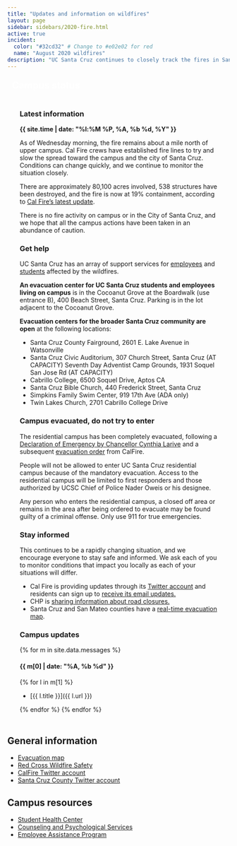 ```yaml
---
title: "Updates and information on wildfires"
layout: page 
sidebar: sidebars/2020-fire.html
active: true
incident:
  color: "#32cd32" # Change to #e02e02 for red
  name: "August 2020 wildfires"
description: "UC Santa Cruz continues to closely track the fires in Santa Cruz, Santa Clara, and neighboring counties. This event has resulted in multiple evacuations and air quality concerns."
---
```


<section style="border: 4px solid {{ page.incident.color }}; padding: 0; margin: 0 0 2em 0;">
  
  <h2 style="margin: 0 0 .5em 0; background-color: {{ page.incident.color }}; line-height: 1; padding: .5em .5em .45em .5em; color: white;"><i class="far fa-bell"></i> Campus status</h2>

  <div style="padding: .05em 2em .5em 2em;">

### Latest information

<b>{{ site.time | date: "%l:%M %P, %A, %b %d, %Y" }}</b>

As of Wednesday morning, the fire remains about a mile north of upper campus. Cal Fire crews have established fire lines to try and slow the spread toward the campus and the city of Santa Cruz. Conditions can change quickly, and we continue to monitor the situation closely.

There are approximately 80,100 acres involved, 538 structures have been destroyed, and the fire is now at 19% containment, according to [Cal Fire’s latest update](https://files.constantcontact.com/13ae4c7f701/c331c72d-edd3-492f-9648-2be933b8631e.pdf).

There is no fire activity on campus or in the City of Santa Cruz, and we hope that all the campus actions have been taken in an abundance of caution.

### Get help

UC Santa Cruz has an array of support services for [employees](https://news.ucsc.edu/2020/08/support-services-for-employees-impacted-by-wildfires.html)  and [students](https://news.ucsc.edu/2020/08/you-are-not-alone.html) affected by the wildfires. 

**An evacuation center for UC Santa Cruz students and employees living on campus** is in the Cocoanut Grove at the Boardwalk (use entrance B), 400 Beach Street, Santa Cruz. Parking is in the lot adjacent to the Cocoanut Grove. 

**Evacuation centers for the broader Santa Cruz community are open** at the following locations:

- Santa Cruz County Fairground, 2601 E. Lake Avenue in Watsonville
- Santa Cruz Civic Auditorium, 307 Church Street, Santa Cruz (AT CAPACITY) Seventh Day Adventist Camp Grounds, 1931 Soquel San Jose Rd (AT CAPACITY)
- Cabrillo College, 6500 Soquel Drive, Aptos CA
- Santa Cruz Bible Church, 440 Frederick Street, Santa Cruz
- Simpkins Family Swim Center, 919 17th Ave (ADA only)
- Twin Lakes Church, 2701 Cabrillo College Drive

### Campus evacuated, do not try to enter

The residential campus has been completely evacuated, following a [Declaration of Emergency by Chancellor Cynthia Larive](https://news.ucsc.edu/2020/08/chancellor-declaration.html) and a subsequent [evacuation order](https://news.ucsc.edu/2020/08/images/calfire-order.pdf) from CalFire. 

People will not be allowed to enter UC Santa Cruz residential campus because of the mandatory evacuation. Access to the residential campus will be limited to first responders and those authorized by UCSC Chief of Police Nader Oweis or his designee.

Any person who enters the residential campus, a closed off area or remains in the area after being ordered to evacuate may be found guilty of a criminal offense. Only use 911 for true emergencies. 

### Stay informed

This continues to be a rapidly changing situation, and we encourage everyone to stay safe and informed. We ask each of you to monitor conditions that impact you locally as each of your situations will differ.

- Cal Fire is providing updates through its [Twitter account](https://twitter.com/CALFIRECZU)  and residents can sign up to [receive its email updates.](https://tinyurl.com/czulightning)
- CHP is [sharing information about road closures.](https://twitter.com/CHPscrz)
- Santa Cruz and San Mateo counties have a [real-time evacuation map](https://www.smco.community.zonehaven.com/).

### Campus updates

{% for m in site.data.messages %}

#### {{ m[0] | date: "%A, %b %d" }}

{% for l in m[1] %}

- [{{ l.title }}]({{ l.url }})

{% endfor %}
{% endfor %}

</div>

</section>

## General information

- [Evacuation map](https://www.smco.community.zonehaven.com)
- [Red Cross Wildfire Safety](https://www.redcross.org/get-help/how-to-prepare-for-emergencies/types-of-emergencies/wildfire.html)
- [CalFire Twitter account](https://twitter.com/CALFIRECZU)
- [Santa Cruz County Twitter account](https://twitter.com/sccounty)

## Campus resources

- [Student Health Center](https://healthcenter.ucsc.edu)
- [Counseling and Psychological Services](https://caps.ucsc.edu)
- [Employee Assistance Program](https://shr.ucsc.edu/benefits/eap/)
